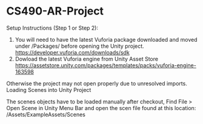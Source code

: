 # CS490-AR-Project

Setup Instructions (Step 1 or Step 2):

1. You will need to have the latest Vuforia package downloaded and moved under /Packages/ before opening the Unity project.
https://developer.vuforia.com/downloads/sdk
2. Dowload the latest Vuforia engine from Unity Asset Store
https://assetstore.unity.com/packages/templates/packs/vuforia-engine-163598


Otherwise the project may not open properly due to unresolved imports.
Loading Scenes into Unity Project

The scenes objects have to be loaded manually after checkout, Find File > Open Scene in Unity Menu Bar and open the scen file found at this location: /Assets/ExampleAssets/Scenes
